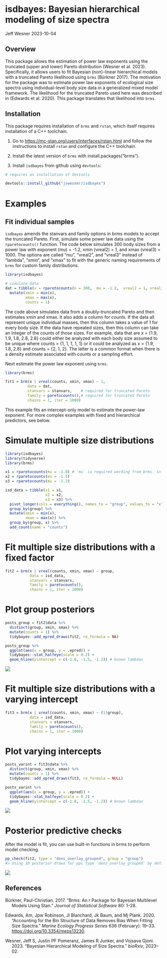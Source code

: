 isdbayes: Bayesian hierarchical modeling of size spectra
================
Jeff Wesner
2023-10-04

## Overview

This package allows the estimation of power law exponents using the
truncated (upper and lower) Pareto distribution (Wesner et al. 2023).
Specifically, it allows users to fit Bayesian (non)-linear hierarchical
models with a truncated Pareto likelihood using `brms` (Bürkner 2017).
The motivation for the package was to estimate power law exponents of
ecological size spectra using individual-level body size data in a
generalized mixed model framework. The likelihood for the truncated
Pareto used here was described in (Edwards et al. 2020). This package
translates that likelihood into `brms`.

## Installation

This package requires installation of `brms` and `rstan`, which itself
requires installation of a C++ toolchain.

1)  Go to <https://mc-stan.org/users/interfaces/rstan.html> and follow
    the instructions to install `rstan` and configure the C++ toolchain.

2)  Install the latest version of `brms` with install.packages(“brms”).

3)  Install `isdbayes` from github using `devtools`:

``` r
# requires an installation of devtools

devtools::install_github("jswesner/isdbayes")
```

# Examples

## Fit individual samples

`isdbayes` amends the stanvars and family options in brms models to
accept the truncated Pareto. First, simulate some power law data using
the `rparetocounts()` function. The code below simulates 300 body sizes
from a power law with exponent (mu) = -1.2, xmin (vreal2) = 1, and xmax
(vreal3) = 1000. The options are called “mu”, “vreal2”, and “vreal3”
instead of “lambda”, “xmin”, and “xmax” to fit with the generic naming
requirements of `brms` for custom family distributions.

``` r
library(isdbayes)

# simulate data
dat = tibble(x = rparetocounts(n = 300,  mu = -1.2,  vreal2 = 1, vreal3 = 1000)) %>% 
  mutate(xmin = min(x),
         xmax = max(x),
         counts = 1)
```

The code above simulates data from a doubly-truncated Pareto and then
estimates xmin and xmax. It also adds a column for *counts.* If the data
all represent unique individual masses, then this column takes a value
of 1 for every body size. If the data have repeated sizes, then this
column can take an integer of the counts of those sizes. For example,
data that are x = {1.9, 1.9, 1.8, 2.8, 2.8} could either be analyzed
with each body size assumed to be unique where counts = {1, 1, 1, 1, 1}
or it could be analyzed as x = {1.9, 1.8, 2.8} and counts = {2, 1, 2}.
The latter is a common format when there is a density estimate
associated with counts or a sampling effort.

Next estimate the power law exponent using `brms`.

``` r
library(brms)

fit1 = brm(x | vreal(counts, xmin, xmax) ~ 1, 
          data = dat,
          stanvars = stanvars,    # required for truncated Pareto
          family = paretocounts(),# required for truncated Pareto
          chains = 1, iter = 1000)
```

This example fits an intercept-only model to estimate the power-law
exponent. For more complex examples with fixed and hierarchical
predictors, see below.

# Simulate multiple size distributions

``` r
library(isdbayes)
library(tidyverse)
library(brms)

x1 = rparetocounts(mu = -1.8) # `mu` is required wording from brms. in this case it means the lambda exponent of the ISD
x2 = rparetocounts(mu = -1.5)
x3 = rparetocounts(mu = -1.2)

isd_data = tibble(x1 = x1,
                  x2 = x2,
                  x3 = x3) %>% 
  pivot_longer(cols = everything(), names_to = "group", values_to = "x") %>% 
  group_by(group) %>% 
  mutate(xmin = min(x),
         xmax = max(x)) %>% 
  group_by(group, x) %>% 
  add_count(name = "counts")
```

# Fit multiple size distributions with a fixed factor

``` r
fit2 = brm(x | vreal(counts, xmin, xmax) ~ group, 
           data = isd_data,
           stanvars = stanvars,
           family = paretocounts(),
           chains = 1, iter = 1000)
```

# Plot group posteriors

``` r
posts_group = fit2$data %>% 
  distinct(group, xmin, xmax) %>% 
  mutate(counts = 1) %>% 
  tidybayes::add_epred_draws(fit2, re_formula = NA) 

posts_group %>% 
  ggplot(aes(x = group, y = .epred)) + 
  tidybayes::stat_halfeye(scale = 0.2) + 
  geom_hline(yintercept = c(-1.8, -1.5, -1.2)) # known lambdas
```

![](README_files/figure-gfm/unnamed-chunk-8-1.png)<!-- -->

# Fit multiple size distributions with a varying intercept

``` r
fit3 = brm(x | vreal(counts, xmin, xmax) ~ (1|group), 
           data = isd_data,
           stanvars = stanvars,
           family = paretocounts(),
           chains = 1, iter = 1000)
```

# Plot varying intercepts

``` r
posts_varint = fit3$data %>% 
  distinct(group, xmin, xmax) %>% 
  mutate(counts = 1) %>% 
  tidybayes::add_epred_draws(fit3, re_formula = NULL) 

posts_varint %>% 
  ggplot(aes(x = group, y = .epred)) + 
  tidybayes::stat_halfeye(scale = 0.2) + 
  geom_hline(yintercept = c(-1.8, -1.5, -1.2)) # known lambdas
```

![](README_files/figure-gfm/unnamed-chunk-10-1.png)<!-- -->

# Posterior predictive checks

After the model is fit, you can use built-in functions in brms to
perform model checking.

``` r
pp_check(fit2, type = "dens_overlay_grouped", group = "group")
#> Using 10 posterior draws for ppc type 'dens_overlay_grouped' by default.
```

![](README_files/figure-gfm/unnamed-chunk-11-1.png)<!-- -->

## References

<div id="refs" class="references csl-bib-body hanging-indent">

<div id="ref-burkner2017brms" class="csl-entry">

Bürkner, Paul-Christian. 2017. “Brms: An r Package for Bayesian
Multilevel Models Using Stan.” *Journal of Statistical Software* 80:
1–28.

</div>

<div id="ref-edwards2020" class="csl-entry">

Edwards, Am, Jpw Robinson, Jl Blanchard, Jk Baum, and Mj Plank. 2020.
“Accounting for the Bin Structure of Data Removes Bias When Fitting Size
Spectra.” *Marine Ecology Progress Series* 636 (February): 19–33.
<https://doi.org/10.3354/meps13230>.

</div>

<div id="ref-wesner2023bayesian" class="csl-entry">

Wesner, Jeff S, Justin PF Pomeranz, James R Junker, and Vojsava Gjoni.
2023. “Bayesian Hierarchical Modeling of Size Spectra.” *bioRxiv*,
2023–02.

</div>

</div>
